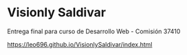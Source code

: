 # Visionly Saldivar
Entrega final para curso de Desarrollo Web - Comisión 37410

https://leo696.github.io/VisionlySaldivar/index.html
